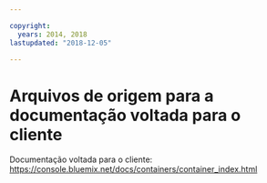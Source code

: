 ```yaml
---

copyright:
  years: 2014, 2018
lastupdated: "2018-12-05"

---
```



# Arquivos de origem para a documentação voltada para o cliente

Documentação voltada para o cliente: https://console.bluemix.net/docs/containers/container_index.html


